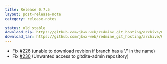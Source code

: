 ```yaml
---
title: Release 0.7.5
layout: post-release-note
category: release-notes

status: old stable
download_zip: https://github.com/jbox-web/redmine_git_hosting/archive/0.7.5.zip
download_tar: https://github.com/jbox-web/redmine_git_hosting/archive/0.7.5.tar.gz
---
```


* Fix [#226](https://github.com/jbox-web/redmine_git_hosting/issues/226) (unable to download revision if branch has a '/' in the name)
* Fix [#230](https://github.com/jbox-web/redmine_git_hosting/issues/230) (Unwanted access to gitolite-admin repository)
